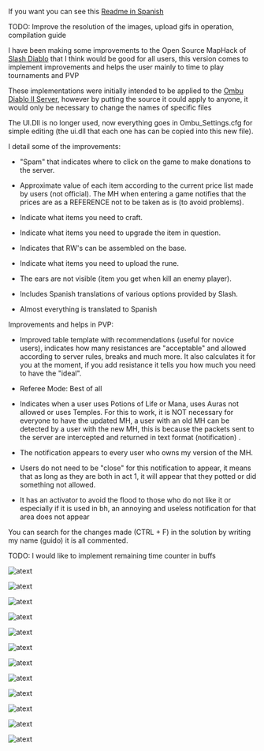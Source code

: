 If you want you can see this [Readme in Spanish](https://github.com/GuidoFavara/MapHack-MOD-Diablo-II/blob/master/READMESPANISH.md)

TODO: Improve the resolution of the images, upload gifs in operation, compilation guide

I have been making some improvements to the Open Source MapHack of [Slash Diablo](https://github.com/planqi/slashdiablo-maphack) that I think would be good for all users, this version comes to implement improvements and helps the user mainly to time to play tournaments and PVP

These implementations were initially intended to be applied to the [Ombu Diablo II Server](https://foros.ombuserver.com.ar/viewtopic.php?f=3&t=254), however by putting the source it could apply to anyone, it would only be necessary to change the names of specific files

The UI.Dll is no longer used, now everything goes in Ombu_Settings.cfg for simple editing (the ui.dll that each one has can be copied into this new file).

I detail some of the improvements:
* "Spam" that indicates where to click on the game to make donations to the server.

* Approximate value of each item according to the current price list made by users (not official). The MH when entering a game notifies that the prices are as a REFERENCE not to be taken as is (to avoid problems).

* Indicate what items you need to craft.

* Indicate what items you need to upgrade the item in question.

* Indicates that RW's can be assembled on the base.

* Indicate what items you need to upload the rune.

* The ears are not visible (item you get when kill an enemy player).

* Includes Spanish translations of various options provided by Slash.

* Almost everything is translated to Spanish

Improvements and helps in PVP:
* Improved table template with recommendations (useful for novice users), indicates how many resistances are "acceptable" and allowed according to server rules, breaks and much more. It also calculates it for you at the moment, if you add resistance it tells you how much you need to have the "ideal".

* Referee Mode: Best of all

* Indicates when a user uses Potions of Life or Mana, uses Auras not allowed or uses Temples.
For this to work, it is NOT necessary for everyone to have the updated MH, a user with an old MH can be detected by a user with the new MH, this is because the packets sent to the server are intercepted and returned in text format (notification) .



* The notification appears to every user who owns my version of the MH.

* Users do not need to be "close" for this notification to appear, it means that as long as they are both in act 1, it will appear that they potted or did something not allowed.

* It has an activator to avoid the flood to those who do not like it or especially if it is used in bh, an annoying and useless notification for that area does not appear

You can search for the changes made (CTRL + F) in the solution by writing my name (guido) it is all commented.

TODO:
I would like to implement remaining time counter in buffs



![atext](https://github.com/GuidoFavara/MapHack-MOD-Diablo-II/blob/master/Pictures/1.jpg?raw=true)

![atext](https://github.com/GuidoFavara/MapHack-MOD-Diablo-II/blob/master/Pictures/Pricing.png)

![atext](https://github.com/GuidoFavara/MapHack-MOD-Diablo-II/blob/master/Pictures/Notificaciones.jpg?raw=true)

![atext](https://github.com/GuidoFavara/MapHack-MOD-Diablo-II/blob/master/Pictures/Tablas.jpg?raw=true)

![atext](https://github.com/GuidoFavara/MapHack-MOD-Diablo-II/blob/master/Pictures/UI.jpg?raw=true)

![atext](https://github.com/GuidoFavara/MapHack-MOD-Diablo-II/blob/master/Pictures/Atajos.jpg?raw=true)

![atext](https://github.com/GuidoFavara/MapHack-MOD-Diablo-II/blob/master/Pictures/Valor-Items.jpg)

![atext](https://github.com/GuidoFavara/MapHack-MOD-Diablo-II/blob/master/Pictures/Craft.jpg)

![atext](https://github.com/GuidoFavara/MapHack-MOD-Diablo-II/blob/master/Pictures/Upgrade-2.jpg)

![atext](https://github.com/GuidoFavara/MapHack-MOD-Diablo-II/blob/master/Pictures/RW.jpg)

![atext](https://github.com/GuidoFavara/MapHack-MOD-Diablo-II/blob/master/Pictures/Runas.jpg)

![atext](https://github.com/GuidoFavara/MapHack-MOD-Diablo-II/blob/master/Pictures/UpgradeRunes.jpg)
